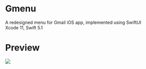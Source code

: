 # Gmenu
A redesigned menu for Gmail iOS app, implemented using SwiftUI   
Xcode 11, Swift 5.1

# Preview 

<img src="https://amir.app/gmenu-preview.gif">
